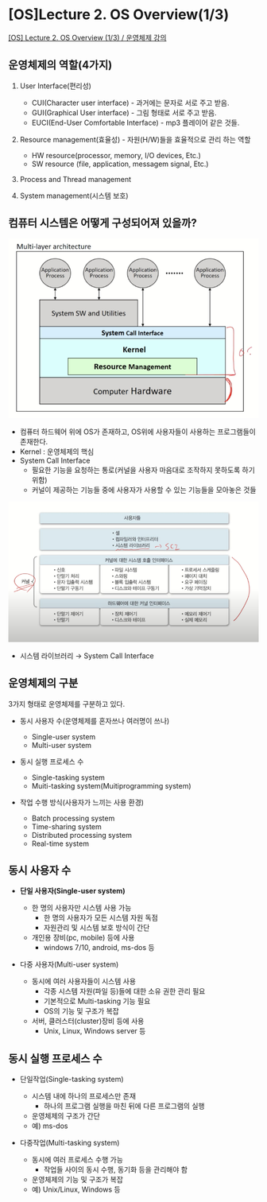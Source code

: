 # [OS]Lecture 2. OS Overview(1/3)

[[OS] Lecture 2. OS Overview (1/3) / 운영체제 강의](https://www.youtube.com/watch?v=nxl_cUd55Ag&list=PLBrGAFAIyf5rby7QylRc6JxU5lzQ9c4tN&index=2)

## 운영체제의 역할(4가지)

1. User Interface(편리성)
    - CUI(Character user interface)  - 과거에는 문자로 서로 주고 받음.
    - GUI(Graphical User interface) - 그림 형태로 서로 주고 받음.
    - EUCI(End-User Comfortable Interface) - mp3 플레이어 같은 것들.

2. Resource management(효율성) - 자원(H/W)들을 효율적으로 관리 하는 역할
    - HW resource(processor, memory, I/O devices, Etc.)
    - SW resource (file, application, messagem signal, Etc.)

3. Process and Thread management

1. System management(시스템 보호)

## 컴퓨터 시스템은 어떻게 구성되어져 있을까?

![%5BOS%5DLecture%202%20OS%20Overview(1%203)%200a777c4714924dad97842133ee47a94c/Untitled.png](%5BOS%5DLecture%202%20OS%20Overview(1%203)%200a777c4714924dad97842133ee47a94c/Untitled.png)

- 컴퓨터 하드웨어 위에 OS가 존재하고, OS위에 사용자들이 사용하는 프로그램들이 존재한다.
- Kernel : 운영체제의 핵심
- System Call Interface
    - 필요한 기능을 요청하는 통로(커널을 사용자 마음대로 조작하지 못하도록 하기 위함)
    - 커널이 제공하는 기능들 중에 사용자가 사용할 수 있는 기능들을 모아놓은 것들

![%5BOS%5DLecture%202%20OS%20Overview(1%203)%200a777c4714924dad97842133ee47a94c/Untitled%201.png](%5BOS%5DLecture%202%20OS%20Overview(1%203)%200a777c4714924dad97842133ee47a94c/Untitled%201.png)

- 시스템 라이브러리 → System Call Interface

## 운영체제의 구분

3가지 형태로 운영체제를 구분하고 있다.

- 동시 사용자 수(운영체제를 혼자쓰나 여러명이 쓰나)
    - Single-user system
    - Multi-user system

- 동시 실행 프로세스 수
    - Single-tasking system
    - Muiti-tasking system(Muitiprogramming system)

- 작업 수행 방식(사용자가 느끼는 사용 환경)
    - Batch processing system
    - Time-sharing system
    - Distributed processing system
    - Real-time system

## 동시 사용자 수

- **단일 사용자(Single-user system)**
    - 한 명의 사용자만 시스템 사용 가능
        - 한 명의 사용자가 모든 시스템 자원 독점
        - 자원관리 및 시스템 보호 방식이 간단
    - 개인용 장비(pc, mobile) 등에 사용
        - windows 7/10, android, ms-dos 등

- 다중 사용자(Multi-user system)
    - 동시에 여러 사용자들이 시스템 사용
        - 각종 시스템 자원(파일 등)들에 대한 소유 권한 관리 필요
        - 기본적으로 Multi-tasking 기능 필요
        - OS의 기능 및 구조가 복잡
    - 서버, 클러스터(cluster)장비 등에 사용
        - Unix, Linux, Windows server 등

## 동시 실행 프로세스 수

- 단일작업(Single-tasking system)
    - 시스템 내에 하나의 프로세스만 존재
        - 하나의 프로그램 실행을 마친 뒤에 다른 프로그램의 실행
    - 운영체제의 구조가 간단
    - 예) ms-dos

- 다중작업(Multi-tasking system)
    - 동시에 여러 프로세스 수행 가능
        - 작업들 사이의 동시 수행, 동기화 등을 관리해야 함
    - 운영체제의 기능 및 구조가 복잡
    - 예) Unix/Linux, Windows 등